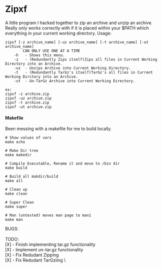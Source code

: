 # Zipxf

A little program I hacked together to zip an archive and unzip an archive. \
Really only works correctly with if it is placed within your $PATH which everything in your current working directory.
Usage:
```
zipxf [-z archive_name] [-uz archive_name] [-t archive_name] [-ut archive_name]
        CAN ONLY USE ONE AT A TIME
    -h   - Shows this menu.
    -z   - (Redundantly Zips itself)Zips all files in Current Working Directory into an Archive.
    -uz  - Unzips Archive into Current Working Directory.
    -t   - (Redundantly TarGz's itself)TarGz's all files in Current Working Dirctory into an Archive.
    -ut  - Un-TarGz Archive into Current Working Directory.

ex:
zipxf -z archive.zip
zipxf -uz archive.zip
zipxf -t archive.zip
zipxf -ut archive.zip
```

#### Makefile
Been messing with a makefile for me to build locally.
```
# Show values of vars
make echo

# Make Dir tree
make makedir

# Compile Executable, Rename it and move to /bin dir
make build

# Build all makdir/build
make all

# Clean up
make clean

# Super Clean
make super

# Man (untested) moves man page to man1
make man
```
BUGS: \
 \
TODO: \
[X] - Finish implementing tar.gz functionality \
[X] - Implement un-tar.gz functionality \
[X] - Fix Redudant Zipping \
[X] - Fix Redudant TarGziing \
